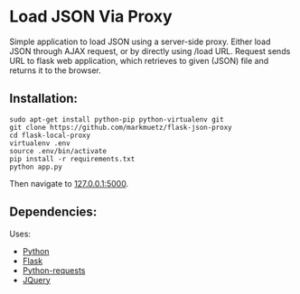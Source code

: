 # Load JSON Via Proxy

Simple application to load JSON using a server-side proxy. Either load JSON through AJAX request, or by directly using /load URL. Request sends URL to flask web application, which retrieves to given (JSON) file and returns it to the browser.

## Installation:

    sudo apt-get install python-pip python-virtualenv git
    git clone https://github.com/markmuetz/flask-json-proxy
    cd flask-local-proxy
    virtualenv .env
    source .env/bin/activate
    pip install -r requirements.txt
    python app.py

Then navigate to [127.0.0.1:5000](127.0.0.1:5000).

## Dependencies:

Uses:
- [Python](https://www.python.org/)
- [Flask](http://flask.pocoo.org/)
- [Python-requests](http://docs.python-requests.org/en/latest/)
- [JQuery](https://jquery.com/)
